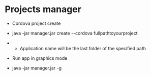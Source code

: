 # Projects manager

* Cordova project create
* java -jar manager.jar create --cordova fullpathtoyourproject
* * Application name will be the last folder of the specified path

* Run app in graphics mode
* java -jar manager.jar -g